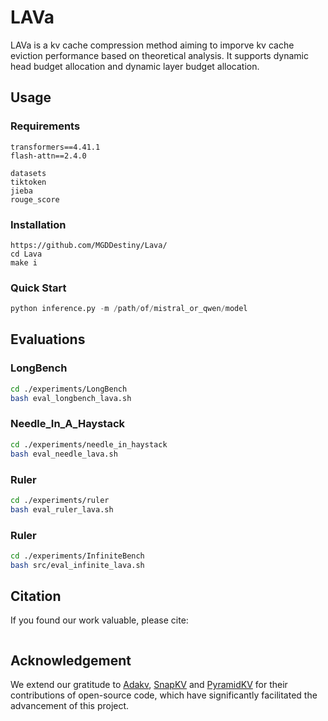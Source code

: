 # LAVa

LAVa is a kv cache compression method aiming to imporve kv cache eviction performance based on theoretical analysis. It supports dynamic head budget allocation and dynamic layer budget allocation. 


## Usage

### Requirements

```
transformers==4.41.1
flash-attn==2.4.0

datasets
tiktoken
jieba
rouge_score
```

### Installation

```
https://github.com/MGDDestiny/Lava/
cd Lava
make i
```

### Quick Start

```python
python inference.py -m /path/of/mistral_or_qwen/model
```


## Evaluations

### LongBench 

```bash
cd ./experiments/LongBench
bash eval_longbench_lava.sh
```

### Needle_In_A_Haystack

```bash
cd ./experiments/needle_in_haystack
bash eval_needle_lava.sh
```

### Ruler

```bash
cd ./experiments/ruler
bash eval_ruler_lava.sh
```

### Ruler

```bash
cd ./experiments/InfiniteBench
bash src/eval_infinite_lava.sh
```

## Citation

If you found our work valuable, please cite:

```

```

## Acknowledgement

We extend our gratitude to [Adakv](https://github.com/FFY0/AdaKV),  [SnapKV](https://github.com/FasterDecoding/SnapKV)  and [PyramidKV](https://github.com/Zefan-Cai/PyramidKV) for their contributions of open-source code, which have significantly facilitated the advancement of this project.

